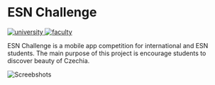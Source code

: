 # ESN Challenge
<a href="https://www.muni.cz/en">
	<img src="https://img.shields.io/badge/University-Masaryk%20University%20-red.svg" alt="university">
</a>
<a href="https://www.fi.muni.cz/index.html.en">
	<img src="https://img.shields.io/badge/Faculty-Faculty%20of%20Information%20Technology-blue.svg" alt="faculty">
</a>

ESN Challenge is a mobile app competition for international and ESN students. The main purpose of this project is encourage students to discover beauty of Czechia. 

![Screebshots](https://i.imgur.com/8CPIWPU.png)
